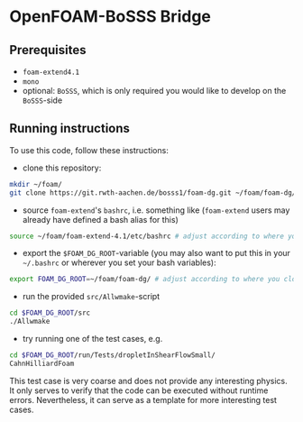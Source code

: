# OpenFOAM-BoSSS Bridge

## Prerequisites

- `foam-extend4.1`
- `mono`
- optional: `BoSSS`, which is only required you would like to develop on the `BoSSS`-side

## Running instructions

To use this code, follow these instructions:

- clone this repository:
``` bash
mkdir ~/foam/
git clone https://git.rwth-aachen.de/bosss1/foam-dg.git ~/foam/foam-dg/
```

- source `foam-extend`'s `bashrc`, i.e. something like (`foam-extend` users may already have defined a bash alias for this)
``` bash
source ~/foam/foam-extend-4.1/etc/bashrc # adjust according to where you cloned foam-extend
```

- export the `$FOAM_DG_ROOT`-variable (you may also want to put this in your `~/.bashrc` or wherever you set your bash variables):
``` bash
export FOAM_DG_ROOT=~/foam/foam-dg/ # adjust according to where you cloned this repository
```

- run the provided `src/Allwmake`-script
``` bash
cd $FOAM_DG_ROOT/src
./Allwmake
```

- try running one of the test cases, e.g.
``` bash
cd $FOAM_DG_ROOT/run/Tests/dropletInShearFlowSmall/
CahnHilliardFoam
```
This test case is very coarse and does not provide any interesting physics. It only serves to verify that the code can be executed without runtime errors. Nevertheless, it can serve as a template for more interesting test cases.
